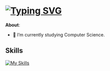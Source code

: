 # [![Typing SVG](https://readme-typing-svg.demolab.com?font=Fira+Code&size=24&pause=1000&color=D20000&random=false&width=435&lines=Antonino+Lorenzo)](https://git.io/typing-svg)

**About**:

- 🏫 I’m currently studying Computer Science. 

## Skills
[![My Skills](https://skillicons.dev/icons?i=python)](https://skillicons.dev)

<!-- 
https://readme-typing-svg.demolab.com/demo/
https://skillicons.dev/
-->
